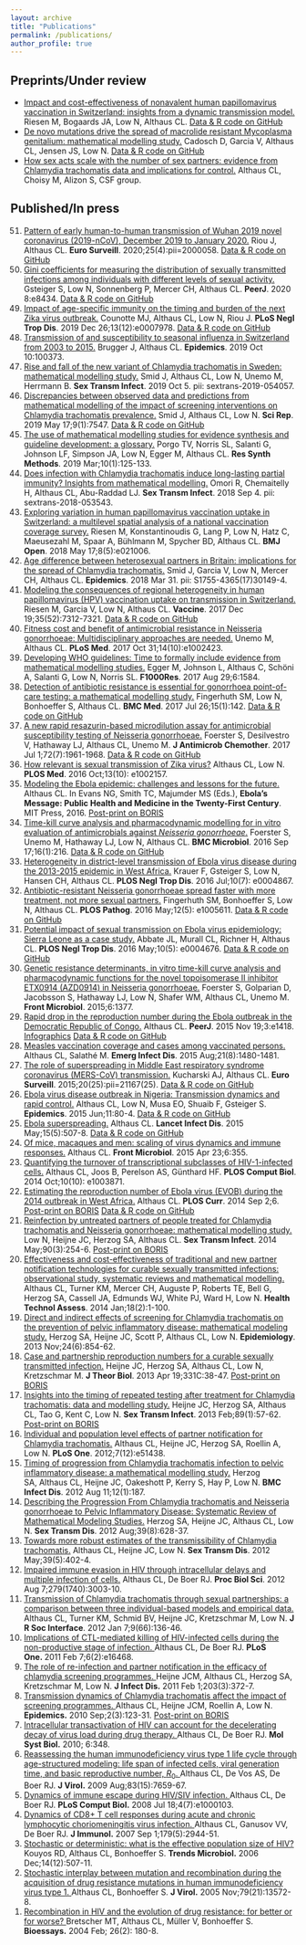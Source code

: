 ```yaml
---
layout: archive
title: "Publications"
permalink: /publications/
author_profile: true
---
```


<h2>Preprints/Under review</h2>
<ul>
 <li><a href="https://doi.org/10.1101/19012674">Impact and cost-effectiveness of nonavalent human papillomavirus vaccination in Switzerland: insights from a dynamic transmission model.</a>  
Riesen M, Bogaards JA, Low N, Althaus CL.  
<a href="https://github.com/mauraner/HPV_vacc_costeffect_Switzerland">Data &amp; R code on GitHub</a></li>
 	<li><a href="https://doi.org/10.1101/321216">De novo mutations drive the spread of macrolide resistant Mycoplasma genitalium: mathematical modelling study.</a>  
Cadosch D, Garcia V, Althaus CL, Jensen JS, Low N.  
<a href="https://github.com/calthaus/MG-resistance">Data &amp; R code on GitHub</a></li>
 	<li><a href="https://doi.org/10.7287/peerj.preprints.940">How sex acts scale with the number of sex partners: evidence from Chlamydia trachomatis data and implications for control.</a>  
Althaus CL, Choisy M, Alizon S, CSF group.</li>
</ul>

<h2>Published/In press</h2>
<ol reversed="">
<li><a href="https://doi.org/10.2807/1560-7917.ES.2020.25.4.2000058">Pattern of early human-to-human transmission of Wuhan 2019 novel coronavirus (2019-nCoV), December 2019 to January 2020.</a>
Riou J, Althaus CL.
<strong>Euro Surveill</strong>. 2020;25(4):pii=2000058.
<a href="https://github.com/jriou/wcov">Data &amp; R code on GitHub</a></li>
 	<li><a href="https://doi.org/10.1101/438127">Gini coefficients for measuring the distribution of sexually transmitted infections among individuals with different levels of sexual activity.</a>
Gsteiger S, Low N, Sonnenberg P, Mercer CH, Althaus CL.
<strong>PeerJ</strong>. 2020 8:e8434.
<a href="https://github.com/calthaus/gini">Data &amp; R code on GitHub</a></li>
 	<li><a href="https://doi.org/10.1371/journal.pntd.0007978">Impact of age-specific immunity on the timing and burden of the next Zika virus outbreak.</a>
Counotte MJ, Althaus CL, Low N, Riou J.
<strong>PLoS Negl Trop Dis</strong>. 2019 Dec 26;13(12):e0007978.
<a href="https://github.com/ZikaProject/SeroProject">Data &amp; R code on GitHub</a></li>
 	<li><a href="https://doi.org/10.1016/j.epidem.2019.100373">Transmission of and susceptibility to seasonal influenza in Switzerland from 2003 to 2015.</a>
Brugger J, Althaus CL.
<strong>Epidemics</strong>. 2019 Oct 10:100373.</li>
 	<li><a href="https://doi.org/10.1136/sextrans-2019-054057">Rise and fall of the new variant of Chlamydia trachomatis in Sweden: mathematical modelling study.</a>
Smid J, Althaus CL, Low N, Unemo M, Herrmann B.
<strong>Sex Transm Infect</strong>. 2019 Oct 5. pii: sextrans-2019-054057.</li>
 	<li><a href="https://doi.org/10.1038/s41598-019-44003-x">Discrepancies between observed data and predictions from mathematical modelling of the impact of screening interventions on Chlamydia trachomatis prevalence.</a>
Smid J, Althaus CL, Low N.
<strong>Sci Rep</strong>. 2019 May 17;9(1):7547.
<a href="https://github.com/calthaus/ct-screening">Data &amp; R code on GitHub</a></li>
 	<li><a href="https://doi.org/10.1002/jrsm.1333">The use of mathematical modelling studies for evidence synthesis and guideline development: a glossary.</a>
Porgo TV, Norris SL, Salanti G, Johnson LF, Simpson JA, Low N, Egger M, Althaus CL.
<strong>Res Synth Methods</strong>. 2019 Mar;10(1):125-133.</li>
 	<li><a href="https://doi.org/10.1136/sextrans-2018-053543">Does infection with Chlamydia trachomatis induce long-lasting partial immunity? Insights from mathematical modelling.</a>
Omori R, Chemaitelly H, Althaus CL, Abu-Raddad LJ.
<strong>Sex Transm Infect</strong>. 2018 Sep 4. pii: sextrans-2018-053543.</li>
 	<li><a href="https://doi.org/10.1136/bmjopen-2017-021006">Exploring variation in human papillomavirus vaccination uptake in Switzerland: a multilevel spatial analysis of a national vaccination coverage survey.</a>
Riesen M, Konstantinoudis G, Lang P, Low N, Hatz C, Maeusezahl M, Spaar A, Bühlmann M, Spycher BD, Althaus CL.
<strong>BMJ Open</strong>. 2018 May 17;8(5):e021006.</li>
 	<li><a href="https://doi.org/10.1016/j.epidem.2018.03.004">Age difference between heterosexual partners in Britain: implications for the spread of Chlamydia trachomatis.</a>
Smid J, Garcia V, Low N, Mercer CH, Althaus CL.
<strong>Epidemics</strong>. 2018 Mar 31. pii: S1755-4365(17)30149-4.</li>
 	<li><a href="https://doi.org/10.1016/j.vaccine.2017.10.103">Modeling the consequences of regional heterogeneity in human papillomavirus (HPV) vaccination uptake on transmission in Switzerland.</a>
Riesen M, Garcia V, Low N, Althaus CL.
<strong>Vaccine</strong>. 2017 Dec 19;35(52):7312-7321.
<a href="https://github.com/calthaus/HPV-regional-vaccine-heterogeneity-model">Data &amp; R code on GitHub</a></li>
 	<li><a href="https://doi.org/10.1371/journal.pmed.1002423">Fitness cost and benefit of antimicrobial resistance in Neisseria gonorrhoeae: Multidisciplinary approaches are needed.</a>
Unemo M, Althaus CL.
<strong>PLoS Med</strong>. 2017 Oct 31;14(10):e1002423.</li>
 	<li><a href="https://doi.org/10.12688/f1000research.12367.2">Developing WHO guidelines: Time to formally include evidence from mathematical modelling studies.</a>
Egger M, Johnson L, Althaus C, Schöni A, Salanti G, Low N, Norris SL.
<strong>F1000Res</strong>. 2017 Aug 29;6:1584.</li>
 	<li><a href="https://doi.org/10.1186/s12916-017-0881-x">Detection of antibiotic resistance is essential for gonorrhoea point-of-care testing: a mathematical modelling study.</a>
Fingerhuth SM, Low N, Bonhoeffer S, Althaus CL.
<strong>BMC Med</strong>. 2017 Jul 26;15(1):142.
<a href="https://github.com/calthaus/NG-POC-resistance">Data &amp; R code on GitHub</a></li>
 	<li><a href="https://doi.org/10.1093/jac/dkx113">A new rapid resazurin-based microdilution assay for antimicrobial susceptibility testing of Neisseria gonorrhoeae.</a>
Foerster S, Desilvestro V, Hathaway LJ, Althaus CL, Unemo M.
<strong>J Antimicrob Chemother</strong>. 2017 Jul 1;72(7):1961-1968.
<a href="https://github.com/calthaus/ResazurinMIC">Data &amp; R code on GitHub</a></li>
 	<li><a href="https://doi.org/10.1371/journal.pmed.1002157">How relevant is sexual transmission of Zika virus?</a>
Althaus CL, Low N.
<strong>PLOS Med</strong>. 2016 Oct;13(10): e1002157.</li>
 	<li><a href="https://mitpress.mit.edu/books/ebolas-message">Modeling the Ebola epidemic: challenges and lessons for the future.</a>
Althaus CL.
In Evans NG, Smith TC, Majumder MS (Eds.), <strong>Ebola’s Message: Public Health and Medicine in the Twenty-First Century</strong>. MIT Press, 2016.
<a href="https://doi.org/10.7892/boris.91589">Post-print on BORIS</a></li>
 	<li><a href="https://doi.org/10.1186/s12866-016-0838-9">Time-kill curve analysis and pharmacodynamic modelling for in vitro evaluation of antimicrobials against <em>Neisseria gonorrhoeae</em>.</a>
Foerster S, Unemo M, Hathaway LJ, Low N, Althaus CL.
<strong>BMC Microbiol</strong>. 2016 Sep 17;16(1):216.
<a href="https://github.com/calthaus/PDfunction">Data &amp; R code on GitHub</a></li>
 	<li><a href="https://doi.org/10.1371/journal.pntd.0004867">Heterogeneity in district-level transmission of Ebola virus disease during the 2013-2015 epidemic in West Africa.</a>
Krauer F, Gsteiger S, Low N, Hansen CH, Althaus CL.
<strong>PLOS Negl Trop Dis</strong>. 2016 Jul;10(7): e0004867.</li>
 	<li><a href="https://doi.org/10.1371/journal.ppat.1005611">Antibiotic-resistant Neisseria gonorrhoeae spread faster with more treatment, not more sexual partners.</a>
Fingerhuth SM, Bonhoeffer S, Low N, Althaus CL.
<strong>PLOS Pathog</strong>. 2016 May;12(5): e1005611.
<a href="https://github.com/calthaus/NG-resistance-spread">Data &amp; R code on GitHub</a></li>
 	<li><a href="https://doi.org/10.1371/journal.pntd.0004676">Potential impact of sexual transmission on Ebola virus epidemiology: Sierra Leone as a case study.</a>
Abbate JL, Murall CL, Richner H, Althaus CL.
<strong>PLOS Negl Trop Dis</strong>. 2016 May;10(5): e0004676.
<a href="https://github.com/calthaus/ebola">Data &amp; R code on GitHub</a></li>
 	<li><a href="https://doi.org/10.3389/fmicb.2015.01377">Genetic resistance determinants, in vitro time-kill curve analysis and pharmacodynamic functions for the novel topoisomerase II inhibitor ETX0914 (AZD0914) in Neisseria gonorrhoeae.</a>
Foerster S, Golparian D, Jacobsson S, Hathaway LJ, Low N, Shafer WM, Althaus CL, Unemo M.
<strong>Front Microbiol</strong>. 2015;6:1377.</li>
 	<li><a href="https://doi.org/10.7717/peerj.1418">Rapid drop in the reproduction number during the Ebola outbreak in the Democratic Republic of Congo.</a>
Althaus CL.
<strong>PeerJ</strong>. 2015 Nov 19;3:e1418.
<a href="http://pub.drawscience.org/2015/11/althaus/">Infographics</a>
<a href="https://github.com/calthaus/ebola">Data &amp; R code on GitHub</a></li>
 	<li><a href="https://doi.org/10.3201/eid2108.150284">Measles vaccination coverage and cases among vaccinated persons.</a>
Althaus CL, Salathé M.
<strong>Emerg Infect Dis</strong>. 2015 Aug;21(8):1480-1481.</li>
 	<li><a href="https://doi.org/10.2807/1560-7917.ES2015.20.25.21167">The role of superspreading in Middle East respiratory syndrome coronavirus (MERS-CoV) transmission.</a>
Kucharski AJ, Althaus CL.
<strong>Euro Surveill</strong>. 2015;20(25):pii=21167(25).
<a href="https://github.com/calthaus/MERS">Data &amp; R code on GitHub</a></li>
 	<li><a href="https://doi.org/10.1016/j.epidem.2015.03.001">Ebola virus disease outbreak in Nigeria: Transmission dynamics and rapid control.</a>
Althaus CL, Low N, Musa EO, Shuaib F, Gsteiger S.
<strong>Epidemics</strong>. 2015 Jun;11:80-4.
<a href="https://github.com/calthaus/ebola">Data &amp; R code on GitHub</a></li>
 	<li><a href="https://doi.org/10.1016/S1473-3099(15)70135-0">Ebola superspreading.</a>
Althaus CL.
<strong>Lancet Infect Dis</strong>. 2015 May;15(5):507-8.
<a href="https://github.com/calthaus/ebola">Data &amp; R code on GitHub</a></li>
 	<li><a href="https://doi.org/10.3389/fmicb.2015.00355">Of mice, macaques and men: scaling of virus dynamics and immune responses.</a>
Althaus CL.
<strong>Front Microbiol</strong>. 2015 Apr 23;6:355.</li>
 	<li><a href="https://doi.org/10.1371/journal.pcbi.1003871" target="_blank" rel="noopener noreferrer">Quantifying the turnover of transcriptional subclasses of HIV-1-infected cells.</a>
Althaus CL, Joos B, Perelson AS, Günthard HF.
<strong>PLOS Comput Biol</strong>. 2014 Oct;10(10): e1003871.</li>
 	<li><a href="https://doi.org/10.1371/currents.outbreaks.91afb5e0f279e7f29e7056095255b288" target="_blank" rel="noopener noreferrer">Estimating the reproduction number of Ebola virus (EVOB) during the 2014 outbreak in West Africa.</a>
Althaus CL.
<strong>PLOS Curr</strong>. 2014 Sep 2;6.
<a href="https://doi.org/10.7892/boris.58891">Post-print on BORIS</a>
<a href="https://github.com/calthaus/ebola">Data &amp; R code on GitHub</a></li>
 	<li><a href="https://doi.org/10.1136/sextrans-2013-051279">Reinfection by untreated partners of people treated for Chlamydia trachomatis and Neisseria gonorrhoeae: mathematical modelling study.</a>
Low N, Heijne JC,&nbsp;Herzog SA, Althaus CL.
<strong>Sex Transm Infect</strong>. 2014 May;90(3):254-6.
<a href="https://doi.org/10.7892/boris.41848">Post-print on BORIS</a></li>
 	<li><a href="https://doi.org/10.3310/hta18020" target="_blank" rel="noopener noreferrer">Effectiveness and cost-effectiveness of traditional and new partner notification technologies for curable sexually transmitted infections: observational study, systematic reviews and mathematical modelling.</a>
Althaus CL, Turner KM, Mercer CH, Auguste P, Roberts TE, Bell G, Herzog SA, Cassell JA, Edmunds WJ, White PJ, Ward H, Low N.
<strong>Health Technol Assess</strong>. 2014 Jan;18(2):1-100.</li>
 	<li><a href="https://doi.org/10.1097/EDE.0b013e31829e110e" target="_blank" rel="noopener noreferrer">Direct and indirect effects of screening for Chlamydia trachomatis on the prevention of pelvic inflammatory disease: mathematical modeling study.</a>
Herzog SA, Heijne JC, Scott P,&nbsp;Althaus CL, Low N.
<strong>Epidemiology</strong>. 2013 Nov;24(6):854-62.</li>
 	<li><a href="https://doi.org/10.1016/j.jtbi.2013.04.010" target="_blank" rel="noopener noreferrer">Case and partnership reproduction numbers for a curable sexually transmitted infection.</a>
Heijne JC,&nbsp;Herzog SA, Althaus CL, Low N, Kretzschmar M.
<strong>J Theor Biol</strong>. 2013 Apr 19;331C:38-47.
<a href="https://doi.org/10.7892/boris.41855">Post-print on BORIS</a></li>
 	<li><a href="https://doi.org/10.1136/sextrans-2011-050468" target="_blank" rel="noopener noreferrer">Insights into the timing of repeated testing after treatment for Chlamydia trachomatis: data and modelling study.</a>
Heijne JC, Herzog SA,&nbsp;Althaus CL, Tao G, Kent C, Low N.
<strong>Sex Transm Infect</strong>. 2013 Feb;89(1):57-62.
<a href="https://doi.org/10.7892/boris.14384">Post-print on BORIS</a></li>
 	<li><a href="https://doi.org/10.1371/journal.pone.0051438" target="_blank" rel="noopener noreferrer">Individual and population level effects of partner notification for Chlamydia trachomatis.</a>
Althaus CL, Heijne JC,&nbsp;Herzog SA, Roellin A, Low N.
<strong>PLoS One</strong>. 2012;7(12):e51438.</li>
 	<li><a href="https://doi.org/10.1186/1471-2334-12-187" target="_blank" rel="noopener noreferrer">Timing of progression from Chlamydia trachomatis infection to pelvic inflammatory disease: a mathematical modelling study.</a>
Herzog SA,&nbsp;Althaus CL, Heijne JC, Oakeshott P, Kerry S, Hay P, Low N.
<strong>BMC Infect Dis</strong>. 2012 Aug 11;12(1):187.</li>
 	<li><a href="https://doi.org/10.1097/OLQ.0b013e31825159ff" target="_blank" rel="noopener noreferrer">Describing the Progression From Chlamydia trachomatis and Neisseria gonorrhoeae to Pelvic Inflammatory Disease: Systematic Review of Mathematical Modeling Studies.</a>
Herzog SA, Heijne JC, Althaus CL, Low N.
<strong>Sex Transm Dis</strong>. 2012 Aug;39(8):628-37.</li>
 	<li><a href="https://doi.org/10.1097/OLQ.0b013e318248a550" target="_blank" rel="noopener noreferrer">Towards more robust estimates of the transmissibility of Chlamydia trachomatis.</a>
Althaus CL, Heijne JC, Low N.
<strong>Sex Transm Dis</strong>. 2012 May;39(5):402-4.</li>
 	<li><a href="https://doi.org/10.1098/rspb.2012.0328" target="_blank" rel="noopener noreferrer">Impaired immune evasion in HIV through intracellular delays and multiple infection of cells.</a>
Althaus CL, De Boer RJ.
<strong>Proc Biol Sci</strong>. 2012 Aug 7;279(1740):3003-10.</li>
 	<li><a href="https://doi.org/10.1098/rsif.2011.0131" target="_blank" rel="noopener noreferrer">Transmission of Chlamydia trachomatis through sexual partnerships: a comparison between three individual-based models and empirical data.</a>
Althaus CL, Turner KM, Schmid BV, Heijne JC, Kretzschmar M, Low N.
<strong>J R Soc Interface</strong>. 2012 Jan 7;9(66):136-46.</li>
 	<li><a href="https://doi.org/10.1371/journal.pone.0016468" target="_blank" rel="noopener noreferrer">Implications of CTL-mediated killing of HIV-infected cells during the non-productive stage of infection.
</a>Althaus CL, De Boer RJ.
<strong>PLoS One.&nbsp;</strong>2011 Feb 7;6(2):e16468.</li>
 	<li><a href="https://doi.org/10.1093/infdis/jiq050" target="_blank" rel="noopener noreferrer">The role of re-infection and partner notification in the efficacy of chlamydia screening programmes.
</a>Heijne JCM, Althaus CL, Herzog SA, Kretzschmar M, Low N.
<strong>J Infect Dis.</strong> 2011 Feb 1;203(3):372-7.</li>
 	<li><a href="https://doi.org/10.1016/j.epidem.2010.04.002" target="_blank" rel="noopener noreferrer">Transmission dynamics of Chlamydia trachomatis affect the impact of screening programmes.
</a>Althaus CL, Heijne JCM, Roellin A, Low N.
<strong>Epidemics.</strong> 2010 Sep;2(3):123-31.
<a href="https://doi.org/10.7892/boris.1316">Post-print on BORIS</a></li>
 	<li><a href="https://doi.org/10.1038/msb.2010.4" target="_blank" rel="noopener noreferrer">Intracellular transactivation of HIV can account for the decelerating decay of virus load during drug therapy.
</a>Althaus CL, De Boer RJ.
<strong>Mol Syst Biol.</strong> 2010; 6:348.</li>
 	<li><a href="https://doi.org/10.1128/JVI.01799-08" target="_blank" rel="noopener noreferrer">Reassessing the human immunodeficiency virus type 1 life cycle through age-structured modeling: life span of infected cells, viral generation time, and basic reproductive number, <em>R</em><sub>0</sub>.
</a>Althaus CL, De Vos AS, De Boer RJ.
<strong>J Virol.</strong> 2009 Aug;83(15):7659-67.</li>
 	<li><a href="https://doi.org/10.1371/journal.pcbi.1000103" target="_blank" rel="noopener noreferrer">Dynamics of immune escape during HIV/SIV infection.
</a>Althaus CL, De Boer RJ.
<strong>PLoS Comput Biol.</strong> 2008 Jul 18;4(7):e1000103.</li>
 	<li><a href="https://doi.org/10.4049/jimmunol.179.5.2944" target="_blank" rel="noopener noreferrer">Dynamics of CD8+ T cell responses during acute and chronic lymphocytic choriomeningitis virus infection.
</a>Althaus CL, Ganusov VV, De Boer RJ.
<strong>J Immunol.</strong> 2007 Sep 1;179(5):2944-51.</li>
 	<li><a href="https://doi.org/10.1016/j.tim.2006.10.001" target="_blank" rel="noopener noreferrer">Stochastic or&nbsp;deterministic: what is the effective population size of HIV?
</a>Kouyos RD, Althaus CL, Bonhoeffer S.
<strong>Trends Microbiol.</strong> 2006 Dec;14(12):507-11.</li>
 	<li><a href="https://doi.org/10.1128/JVI.79.21.13572-13578.2005" target="_blank" rel="noopener noreferrer">Stochastic interplay between mutation and recombination during the acquisition of drug resistance mutations in human immunodeficiency virus type 1.
</a>Althaus CL, Bonhoeffer S.
<strong>J Virol.</strong> 2005 Nov;79(21):13572-8.</li>
 	<li><a href="https://doi.org/10.1002/bies.10386" target="_blank" rel="noopener noreferrer">Recombination in HIV and the evolution of drug resistance: for better or for worse?
</a>Bretscher MT, Althaus CL, Müller V, Bonhoeffer S.
<strong>Bioessays.</strong> 2004 Feb; 26(2): 180-8.</li>
</ol>
